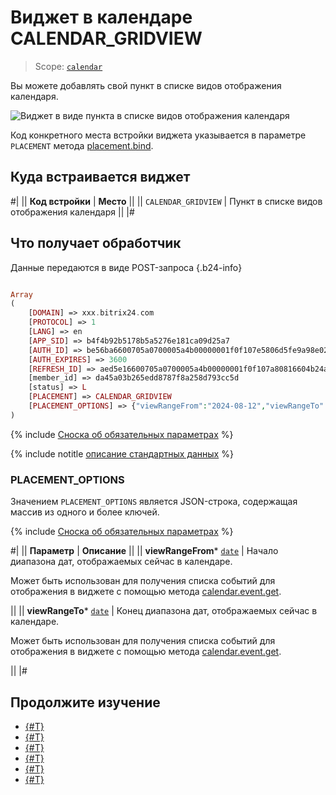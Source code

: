 # Виджет в календаре CALENDAR_GRIDVIEW

> Scope: [`calendar`](../scopes/permissions.md)

Вы можете добавлять свой пункт в списке видов отображения календаря.

![Виджет в виде пункта в списке видов отображения календаря](./_images/CALENDAR_GRIDVIEW.png "Виджет в виде пункта в списке видов отображения календаря")

Код конкретного места встройки виджета указывается в параметре `PLACEMENT` метода [placement.bind](./placement-bind.md).

## Куда встраивается виджет

#|
|| **Код встройки** | **Место** ||
|| `CALENDAR_GRIDVIEW` | Пункт в списке видов отображения календаря ||
|#

## Что получает обработчик

Данные передаются в виде POST-запроса {.b24-info}

```php

Array
(
    [DOMAIN] => xxx.bitrix24.com
    [PROTOCOL] => 1
    [LANG] => en
    [APP_SID] => b4f4b92b5178b5a5276e181ca09d25a7
    [AUTH_ID] => be56ba6600705a0700005a4b00000001f0f107e5806d5fe9a98e02021a72e57645f86a
    [AUTH_EXPIRES] => 3600
    [REFRESH_ID] => aed5e16600705a0700005a4b00000001f0f107a80816604b24a8719792ac2a21d629b5
    [member_id] => da45a03b265edd8787f8a258d793cc5d
    [status] => L
    [PLACEMENT] => CALENDAR_GRIDVIEW
    [PLACEMENT_OPTIONS] => {"viewRangeFrom":"2024-08-12","viewRangeTo":"2024-08-18"}
)

```

{% include [Сноска об обязательных параметрах](../../_includes/required.md) %}

{% include notitle [описание стандартных данных](./_includes/widget_data.md) %}

### PLACEMENT_OPTIONS

Значением `PLACEMENT_OPTIONS` является JSON-строка, содержащая массив из одного и более ключей.

{% include [Сноска об обязательных параметрах](../../_includes/required.md) %}

#|
|| **Параметр** | **Описание** ||
|| **viewRangeFrom***
[`date`](../data-types.md) | Начало диапазона дат, отображаемых сейчас в календаре.

Может быть использован для получения списка событий для отображения в виджете с помощью метода [calendar.event.get](../calendar/calendar-event/calendar-event-get.md).

||
|| **viewRangeTo***
[`date`](../data-types.md) | Конец диапазона дат, отображаемых сейчас в календаре.

Может быть использован для получения списка событий для отображения в виджете с помощью метода [calendar.event.get](../calendar/calendar-event//calendar-event-get.md).

||
|#

## Продолжите изучение

- [{#T}](./placement-bind.md)
- [{#T}](./ui-interaction/index.md)
- [{#T}](./ui-interaction/crm-card.md)
- [{#T}](../interactivity/index.md)
- [{#T}](./open-application.md)
- [{#T}](./open-path.md)
